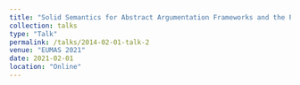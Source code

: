 ```yaml
---
title: "Solid Semantics for Abstract Argumentation Frameworks and the Preservation of Solid Semantic Properties"
collection: talks
type: "Talk"
permalink: /talks/2014-02-01-talk-2
venue: "EUMAS 2021"
date: 2021-02-01
location: "Online"
---
```


<!-- [More information here](http://example2.com) -->

<!-- This is a description of your talk, which is a markdown files that can be all markdown-ified like any other post. Yay markdown! -->
